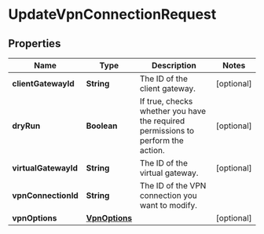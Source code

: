 

# UpdateVpnConnectionRequest


## Properties

| Name | Type | Description | Notes |
|------------ | ------------- | ------------- | -------------|
|**clientGatewayId** | **String** | The ID of the client gateway. |  [optional] |
|**dryRun** | **Boolean** | If true, checks whether you have the required permissions to perform the action. |  [optional] |
|**virtualGatewayId** | **String** | The ID of the virtual gateway. |  [optional] |
|**vpnConnectionId** | **String** | The ID of the VPN connection you want to modify. |  |
|**vpnOptions** | [**VpnOptions**](VpnOptions.md) |  |  [optional] |



